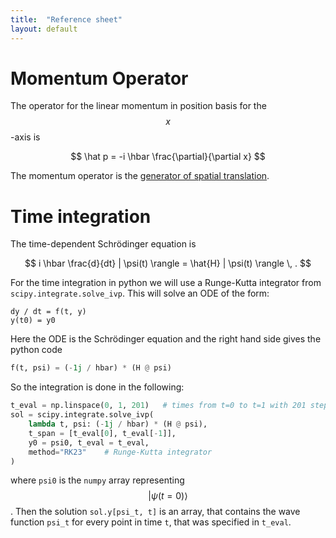 ```yaml
---
title:  "Reference sheet"
layout: default
---
```


# Momentum Operator

The operator for the linear momentum in position basis for the $$x$$-axis is 


$$
\hat p = -i \hbar \frac{\partial}{\partial x}
$$

The momentum operator is the [generator of spatial translation]({{site.url}}/physics/Momentum-Operator/).


# Time integration

The time-dependent Schrödinger equation is

$$
i \hbar \frac{d}{dt} | \psi(t) \rangle = \hat{H} | \psi(t) \rangle \, .
$$

For the time integration in python we will use a Runge-Kutta integrator from `scipy.integrate.solve_ivp`. This 
will solve an ODE of the form:

```
dy / dt = f(t, y)
y(t0) = y0
```

Here the ODE is the Schrödinger equation and the right hand side gives the python code

```python
f(t, psi) = (-1j / hbar) * (H @ psi)
```

So the integration is done in the following:

```python
t_eval = np.linspace(0, 1, 201)   # times from t=0 to t=1 with 201 steps
sol = scipy.integrate.solve_ivp(
    lambda t, psi: (-1j / hbar) * (H @ psi), 
    t_span = [t_eval[0], t_eval[-1]], 
    y0 = psi0, t_eval = t_eval, 
    method="RK23"    # Runge-Kutta integrator
)
```

where `psi0` is the `numpy` array representing $$\vert \psi(t=0) \rangle$$.
Then the solution `sol.y[psi_t, t]` is an array, that contains the 
wave function `psi_t` for every point in time `t`, that was specified in `t_eval`.

